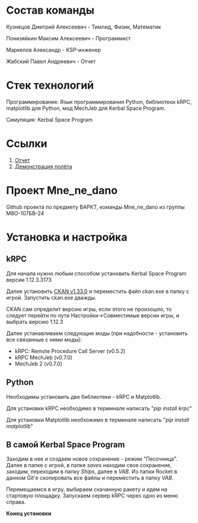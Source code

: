 # Состав команды
Кузнецов Дмитрий Алексеевич - Тимлид, Физик, Математик

Понизяйкин Максим Алексеевич - Программист

Маркелов Александр - KSP-инженер

Жабский Павел Андреевич - Отчет

# Стек технологий
Программирование: Язык программирования Python, библиотеки kRPC, matplotlib для Python, мод MechJeb для Kerbal Space Program.

Симуляция: Kerbal Space Program

# Ссылки
1. [Отчет]()
2. [Демонстрация полёта]()

# Проект Mne_ne_dano
Github проекта по предмету ВАРКТ, команды Mne_ne_dano из группы М8О-107БВ-24

# Установка и настройка
## kRPC
Для начала нужно любым способом установить Kerbal Space Program версии 1.12.3.3173

Далее установить [CKAN v1.33.0](https://github.com/KSP-CKAN/CKAN/releases/download/v1.33.2/ckan.exe) и переместить файл ckan.exe в папку с игрой. Запустить ckan.exe дважды.

CKAN сам определит версию игры, если этого не произошло, то следует перейти по пути Настройки->Совместимые версии игры, и выбрать версию 1.12.3

Далее устанавливаем следующие моды (при надобности - установить все связанные с ними моды):
- kRPC: Remote Procedure Call Server (v0.5.2)
- kRPC MechJeb (v0.7.0)
- MechJeb 2 (v0.7.0)

## Python
Необходимы установить две библиотеки - kRPC и Matplotlib.

Для установки kRPC необходимо в терминале написать "_pip install krpc_"

Для установки Matplotlib необхожимо в терминале написать "_pip install matplotlib_"

## В самой Kerbal Space Program
Заходим в нее и создаем новое сохранение - режим "Песочница". Далее в папке с игрой, в папке _saves_ находим свое сохранение, заходим, переходим в папку _Ships_, далее в _VAB_. Из папки Rocket в данном Git'е скопировать все файлы и переместить в папку _VAB_.

Перемещаемся в игру, выбираем скачанную ракету и идем на стартовую площадку. Запускаем сервер kRPC через одно из меню справа.
<br>

<b> Конец установки <b>
